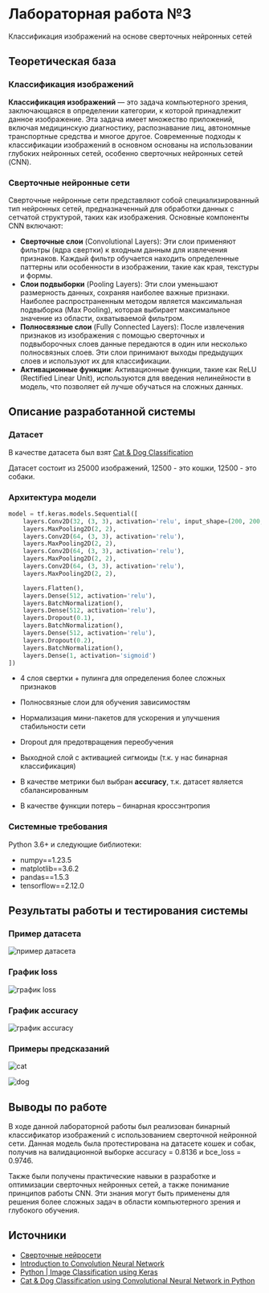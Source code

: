 # Лабораторная работа №3

Классификация изображений на основе сверточных нейронных сетей

## Теоретическая база

### Классификация изображений

**Классификация изображений** — это задача компьютерного зрения, заключающаяся в определении категории, к которой принадлежит данное изображение. Эта задача имеет множество приложений, включая медицинскую диагностику, распознавание лиц, автономные транспортные средства и многое другое. Современные подходы к классификации изображений в основном основаны на использовании глубоких нейронных сетей, особенно сверточных нейронных сетей (CNN).

### Сверточные нейронные сети

Сверточные нейронные сети представляют собой специализированный тип нейронных сетей, предназначенный для обработки данных с сетчатой структурой, таких как изображения. Основные компоненты CNN включают:
* **Сверточные слои** (Convolutional Layers): Эти слои применяют фильтры (ядра свертки) к входным данным для извлечения признаков. Каждый фильтр обучается находить определенные паттерны или особенности в изображении, такие как края, текстуры и формы.
* **Слои подвыборки** (Pooling Layers): Эти слои уменьшают размерность данных, сохраняя наиболее важные признаки. Наиболее распространенным методом является максимальная подвыборка (Max Pooling), которая выбирает максимальное значение из области, охватываемой фильтром.
* **Полносвязные слои** (Fully Connected Layers): После извлечения признаков из изображения с помощью сверточных и подвыборочных слоев данные передаются в один или несколько полносвязных слоев. Эти слои принимают выходы предыдущих слоев и используют их для классификации.
* **Активационные функции**: Активационные функции, такие как ReLU (Rectified Linear Unit), используются для введения нелинейности в модель, что позволяет ей лучше обучаться на сложных данных.

## Описание разработанной системы

### Датасет

В качестве датасета был взят [Cat & Dog Classification](https://www.kaggle.com/datasets/subho117/cat-and-dog-classification-using-cnn)

Датасет состоит из 25000 изображений, 12500 - это кошки, 12500 - это собаки.

### Архитектура модели

```python
model = tf.keras.models.Sequential([
	layers.Conv2D(32, (3, 3), activation='relu', input_shape=(200, 200, 3)),
	layers.MaxPooling2D(2, 2),
	layers.Conv2D(64, (3, 3), activation='relu'),
	layers.MaxPooling2D(2, 2),
	layers.Conv2D(64, (3, 3), activation='relu'),
	layers.MaxPooling2D(2, 2),
	layers.Conv2D(64, (3, 3), activation='relu'),
	layers.MaxPooling2D(2, 2),

	layers.Flatten(),
	layers.Dense(512, activation='relu'),
	layers.BatchNormalization(),
	layers.Dense(512, activation='relu'),
	layers.Dropout(0.1),
	layers.BatchNormalization(),
	layers.Dense(512, activation='relu'),
	layers.Dropout(0.2),
	layers.BatchNormalization(),
	layers.Dense(1, activation='sigmoid')
])
```

* 4 слоя свертки + пулинга для определения более сложных признаков
* Полносвязные слои для обучения зависимостям
* Нормализация мини-пакетов для ускорения и улучшения стабильности сети
* Dropout для предотвращения переобучения
* Выходной слой с активацией сигмоиды (т.к. у нас бинарная классификация)

* В качестве метрики был выбран **accuracy**, т.к. датасет является сбалансированным
* В качестве функции потерь – бинарная кроссэнтропия

### Системные требования

Python 3.6+ и следующие библиотеки:

* numpy==1.23.5
* matplotlib==3.6.2
* pandas==1.5.3
* tensorflow==2.12.0

## Результаты работы и тестирования системы

### Пример датасета

![пример датасета](img/dataset.png)

### График loss

![график loss](img/loss.png)

### График accuracy

![график accuracy](img/accuracy.png)

### Примеры предсказаний

![cat](img/predict_cat.png)

![dog](img/predict_dog.png)

## Выводы по работе

В ходе данной лабораторной работы был реализован бинарный классификатор изображений с использованием сверточной нейронной сети.
Данная модель была протестирована на датасете кошек и собак, получив на валидационной выборке accuracy = 0.8136 и bce_loss = 0.9746.

Также были получены практические навыки в разработке и оптимизации сверточных нейронных сетей, а также понимание принципов работы CNN. Эти знания могут быть применены для решения более сложных задач в области компьютерного зрения и глубокого обучения. 

## Источники

* [Сверточные нейросети](https://education.yandex.ru/handbook/ml/article/svyortochnye-nejroseti)
* [Introduction to Convolution Neural Network](https://www.geeksforgeeks.org/introduction-convolution-neural-network/)
* [Python | Image Classification using Keras](https://www.geeksforgeeks.org/python-image-classification-using-keras/)
* [Cat & Dog Classification using Convolutional Neural Network in Python](https://www.geeksforgeeks.org/cat-dog-classification-using-convolutional-neural-network-in-python/)
